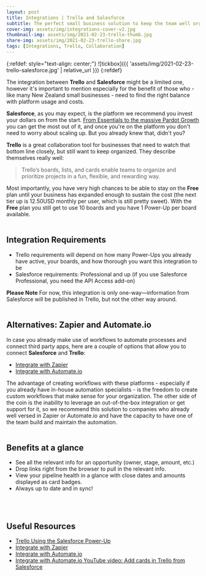 ```yaml
---
layout: post
title: Integrations | Trello and Salesforce
subtitle: The perfect small business solution to keep the team well organized.
cover-img: assets/img/integrations-cover-v2.jpg
thumbnail-img: assets/img/2021-02-23-trello-thumb.jpg
share-img: assets/img/2021-02-23-trello-share.jpg
tags: [Integrations, Trello, Collaboration]
---
```


{:refdef: style="text-align: center;"}
![tickbox]({{ 'assets/img/2021-02-23-trello-salesforce.jpg' | relative_url }})
{:refdef}

The integration between **Trello** and **Salesforce** might be a limited one, however it's important to mention especially for the benefit of those who - like many New Zealand small businesses - need to find the right balance with platform usage and costs.

**Salesforce**, as you may expect, is the platform we recommend you invest your dollars on from the start. [From Essentials to the massive Pardot Growth](https://www.salesforce.com/au/editions-pricing/small-business/) you can get the most out of it, and once you're on the platform you don't need to worry about scaling up. But you already knew that, didn't you?

**Trello** is a great collaboration tool for businesses that need to watch that bottom line closely, but still want to keep organized. They describe themselves really well:
> Trello’s boards, lists, and cards enable teams to organize and prioritize projects in a fun, flexible, and rewarding way.

Most importantly, you have very high chances to be able to stay on the **Free** plan until your business has expanded enough to sustain the cost (the next tier up is 12.50USD monthly per user, which is still pretty sweet). With the **Free** plan you still get to use 10 boards and you have 1 Power-Up per board available.
<br/>
<br/>

## Integration Requirements
* Trello requirements will depend on how many Power-Ups you already have active, your boards, and how thorough you want this integration to be
* Salesforce requirements: Professional and up (if you use Salesforce Professional, you need the API Access add-on)

**Please Note** For now, this integration is only one-way—information from Salesforce will be published in Trello, but not the other way around.
<br/>
<br/>

## Alternatives: Zapier and Automate.io
In case you already make use of workflows to automate processes and connect third party apps, here are a couple of options that allow you to connect **Salesforce** and **Trello**:
* [Integrate with Zapier](https://zapier.com/apps/salesforce/integrations/trello)
* [Integrate with Automate.io](https://automate.io/integration/salesforce/trello)

The advantage of creating workflows with these platforms - especially if you already have in-house automation specialists - is the freedom to create custom workflows that make sense for your organization. The other side of the coin is the inability to leverage an out-of-the-box integration or get support for it, so we recommend this solution to companies who already well versed in Zapier or Automate.io and have the capacity to have one of the team build and maintain the automation.
<br/>
<br/>

## Benefits at a glance
* See all the relevant info for an opportunity (owner, stage, amount, etc.)
* Drop links right from the browser to pull in the relevant info.
* View your pipeline health in a glance with close dates and amounts displayed as card badges.
* Always up to date and in sync!
<br/>
<br/>

## Useful Resources
* [Trello Using the Salesforce Power-Up](https://help.trello.com/article/1055-using-the-salesforce-power-up)
* [Integrate with Zapier](https://zapier.com/apps/salesforce/integrations/trello)
* [Integrate with Automate.io](https://automate.io/integration/salesforce/trello)
* [Integrate with Automate.io YouTube video: Add cards in Trello from Salesforce](https://youtu.be/ezXfMThv8F8)
